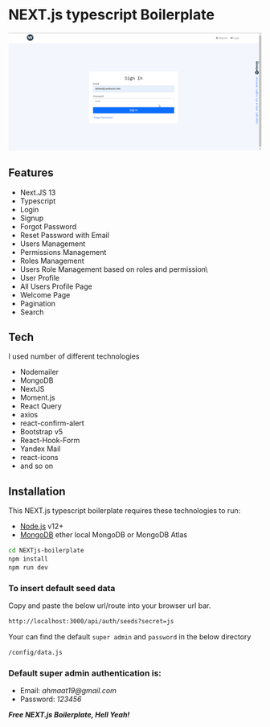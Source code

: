 # NEXT.js typescript Boilerplate

![Boilerplate](./boilerplate.gif)

## Features

- Next.JS 13
- Typescript
- Login
- Signup
- Forgot Password
- Reset Password with Email
- Users Management
- Permissions Management
- Roles Management
- Users Role Management based on roles and permission\
- User Profile
- All Users Profile Page
- Welcome Page
- Pagination
- Search

## Tech

I used number of different technologies

- Nodemailer
- MongoDB
- NextJS
- Moment.js
- React Query
- axios
- react-confirm-alert
- Bootstrap v5
- React-Hook-Form
- Yandex Mail
- react-icons
- and so on

## Installation

This NEXT.js typescript boilerplate requires these technologies to run:

- [Node.js](https://nodejs.org/) v12+
- [MongoDB](https://mongodb.com/) ether local MongoDB or MongoDB Atlas

```sh
cd NEXTjs-boilerplate
npm install
npm run dev
```

### To insert default seed data

Copy and paste the below url/route into your browser url bar.

```sh
http://localhost:3000/api/auth/seeds?secret=js
```

Your can find the default `super admin` and `password` in the below directory

```sh
/config/data.js
```

### Default super admin authentication is:

- Email: _ahmaat19@gmail.com_
- Password: _123456_

**_Free NEXT.js Boilerplate, Hell Yeah!_**
